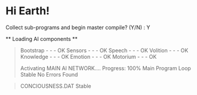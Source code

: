 # Hi Earth!



  Collect sub-programs and begin master compile? (Y/N) : Y

  ** Loading AI components **

  >Bootstrap   -  -  -  OK
  >Sensors     -  -  -  OK
  >Speech      -  -  -  OK
  >Volition    -  -  -  OK
  >Knowledge   -  -  -  OK
  >Emotion     -  -  -  OK
  >Motorium    -  -  -  OK
>
 > Activating MAIN AI NETWORK....
  >Progress: 100%
  >Main Program Loop Stable
  >No Errors Found

  >CONCIOUSNESS.DAT Stable



